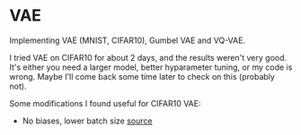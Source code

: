 # VAE

Implementing VAE (MNIST, CIFAR10), Gumbel VAE and VQ-VAE.

I tried VAE on CIFAR10 for about 2 days, and the results weren't very good. It's either you need a larger model, better hyparameter tuning, or my code is wrong. Maybe I'll come back some time later to check on this (probably not).

Some modifications I found useful for CIFAR10 VAE:
- No biases, lower batch size [source](https://stats.stackexchange.com/questions/505027/can-i-use-the-mse-loss-function-along-with-a-sigmoid-activation-in-my-vae)
